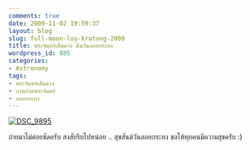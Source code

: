 ```yaml
---
comments: true
date: 2009-11-02 19:59:37
layout: blog
slug: full-moon-loy-kratong-2009
title: พระจันทร์เต็มดวง คืนวันลอยกระทง
wordpress_id: 885
categories:
- Astronomy
tags:
- พระจันทร์เต็มดวง
- ภาพภ่ายพระจันทร์
- ลอยกระทง
---
```


[![DSC_9895](http://www.armno.in.th/wp-content/uploads/2009/11/DSC_9895_thumb.jpg)](http://www.armno.in.th/wp-content/uploads/2009/11/DSC_9895.jpg)

 

ถ่ายมาไม่ค่อยชัดครับ สงสัยรีบไปหน่อย .. สุขสันต์วันลอยกระทง ขอให้ทุกคนมีความสุขครับ :)
